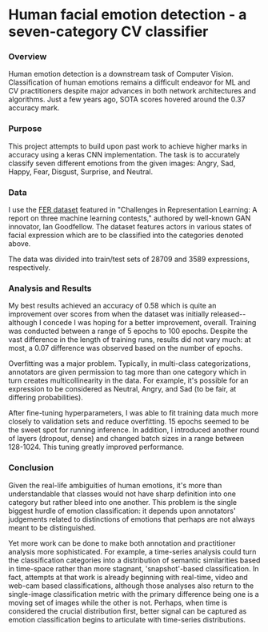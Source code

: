 # Human facial emotion detection - a seven-category CV classifier

### Overview
Human emotion detection is a downstream task of Computer Vision. Classification of human emotions remains a difficult endeavor for ML and CV practitioners despite major advances in both network architectures and algorithms. Just a few years ago, SOTA scores hovered around the 0.37 accuracy mark.

### Purpose
This project attempts to build upon past work to achieve higher marks in accuracy using a keras CNN implementation. The task is to accurately classify seven different emotions from the given images: Angry, Sad, Happy, Fear, Disgust, Surprise, and Neutral.

### Data
I use the [FER dataset](https://arxiv.org/abs/1307.0414) featured in "Challenges in Representation Learning: A report on three machine learning contests," authored by well-known GAN innovator, Ian Goodfellow. The dataset features actors in various states of facial expression which are to be classified into the categories denoted above.

The data was divided into train/test sets of 28709 and 3589 expressions, respectively.  

### Analysis and Results
My best results achieved an accuracy of 0.58 which is quite an improvement over scores from when the dataset was initially released--although I concede I was hoping for a better improvement, overall. Training was conducted between a range of 5 epochs to 100 epochs. Despite the vast difference in the length of training runs, results did not vary much: at most, a 0.07 difference was observed based on the number of epochs.

Overfitting was a major problem. Typically, in multi-class categorizations, annotators are given permission to tag more than one category which in turn creates multicollinearity in the data. For example, it's possible for an expression to be considered as Neutral, Angry, and Sad (to be fair, at differing probabilities).  

After fine-tuning hyperparameters, I was able to fit training data much more closely to validation sets and reduce overfitting. 15 epochs seemed to be the sweet spot for running inference. In addition, I introduced another round of layers (dropout, dense) and changed batch sizes in a range between 128-1024. This tuning greatly improved performance.

### Conclusion
Given the real-life ambiguities of human emotions, it's more than understandable that classes would not have sharp definition into one category but rather bleed into one another. This problem is the single biggest hurdle of emotion classification: it depends upon annotators' judgements related to distinctions of emotions that perhaps are not always meant to be distinguished.  

Yet more work can be done to make both annotation and practitioner analysis more sophisticated. For example, a time-series analysis could turn the classification categories into a distribution of semantic similarities based in time-space rather than more stagnant, 'snapshot'-based classification. In fact, attempts at that work is already beginning with real-time, video and web-cam based classifications, although those analyses also return to the single-image classification metric with the primary difference being one is a moving set of images while the other is not. Perhaps, when time is considered the crucial distribution first, better signal can be captured as emotion classification begins to articulate with time-series distributions.  
